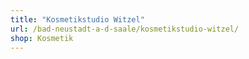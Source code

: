 ```yaml
---
title: "Kosmetikstudio Witzel"
url: /bad-neustadt-a-d-saale/kosmetikstudio-witzel/
shop: Kosmetik
---
```

